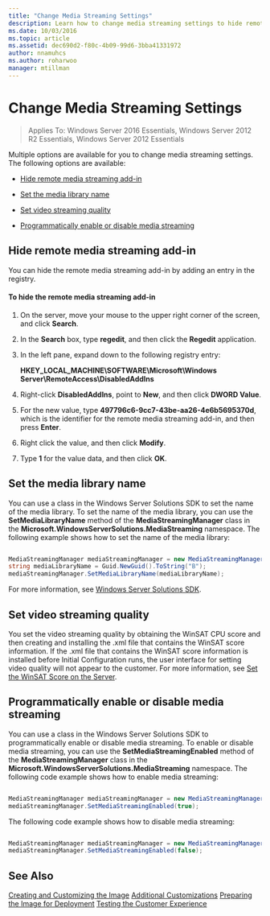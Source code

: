 ```yaml
---
title: "Change Media Streaming Settings"
description: Learn how to change media streaming settings to hide remote media streaming add-in, set the media library name, set video streaming quality, and enable or disable streaming.
ms.date: 10/03/2016
ms.topic: article
ms.assetid: dec690d2-f80c-4b09-99d6-3bba41331972
author: nnamuhcs
ms.author: roharwoo
manager: mtillman
---
```


# Change Media Streaming Settings

>Applies To: Windows Server 2016 Essentials, Windows Server 2012 R2 Essentials, Windows Server 2012 Essentials

Multiple options are available for you to change media streaming settings. The following options are available:

-   [Hide remote media streaming add-in](Change-Media-Streaming-Settings.md#BKMK_DisableRemote)

-   [Set the media library name](Change-Media-Streaming-Settings.md#BKMK_LibraryName)

-   [Set video streaming quality](Change-Media-Streaming-Settings.md#BKMK_StreamingQuality)

-   [Programmatically enable or disable media streaming](Change-Media-Streaming-Settings.md#BKMK_Program)

##  <a name="BKMK_DisableRemote"></a> Hide remote media streaming add-in
 You can hide the remote media streaming add-in by adding an entry in the registry.

#### To hide the remote media streaming add-in

1.  On the server, move your mouse to the upper right corner of the screen, and click **Search**.

2.  In the **Search** box, type **regedit**, and then click the **Regedit** application.

3.  In the left pane, expand down to the following registry entry:

     **HKEY_LOCAL_MACHINE\SOFTWARE\Microsoft\Windows Server\RemoteAccess\DisabledAddIns**

4.  Right-click **DisabledAddIns**, point to **New**, and then click **DWORD Value**.

5.  For the new value, type **497796c6-9cc7-43be-aa26-4e6b5695370d**, which is the identifier for the remote media streaming add-in, and then press **Enter**.

6.  Right click the value, and then click **Modify**.

7.  Type **1** for the value data, and then click **OK**.

##  <a name="BKMK_LibraryName"></a> Set the media library name
 You can use a class in the Windows Server Solutions SDK to set the name of the media library. To set the name of the media library, you can use the **SetMediaLibraryName** method of the **MediaStreamingManager** class in the **Microsoft.WindowsServerSolutions.MediaStreaming** namespace. The following example shows how to set the name of the media library:

```c#

MediaStreamingManager mediaStreamingManager = new MediaStreamingManager();
string mediaLibraryName = Guid.NewGuid().ToString("B");
mediaStreamingManager.SetMediaLibraryName(mediaLibraryName);

```

 For more information, see [Windows Server Solutions SDK](/previous-versions/windows/server-essentials/gg513988(v=msdn.10)).

##  <a name="BKMK_StreamingQuality"></a> Set video streaming quality
 You set the video streaming quality by obtaining the WinSAT CPU score and then creating and installing the .xml file that contains the WinSAT score information. If the .xml file that contains the WinSAT score information is installed before Initial Configuration runs, the user interface for setting video quality will not appear to the customer. For more information, see [Set the WinSAT Score on the Server](Set-the-WinSAT-Score-on-the-Server.md).

##  <a name="BKMK_Program"></a> Programmatically enable or disable media streaming
 You can use a class in the Windows Server Solutions SDK to programmatically enable or disable media streaming. To enable or disable media streaming, you can use the **SetMediaStreamingEnabled** method of the **MediaStreamingManager** class in the **Microsoft.WindowsServerSolutions.MediaStreaming** namespace. The following code example shows how to enable media streaming:

```c#

MediaStreamingManager mediaStreamingManager = new MediaStreamingManager();
mediaStreamingManager.SetMediaStreamingEnabled(true);

```

 The following code example shows how to disable media streaming:

```c#

MediaStreamingManager mediaStreamingManager = new MediaStreamingManager();
mediaStreamingManager.SetMediaStreamingEnabled(false);
```

## See Also
 [Creating and Customizing the Image](Creating-and-Customizing-the-Image.md)
 [Additional Customizations](Additional-Customizations.md)
 [Preparing the Image for Deployment](Preparing-the-Image-for-Deployment.md)
 [Testing the Customer Experience](Testing-the-Customer-Experience.md)
